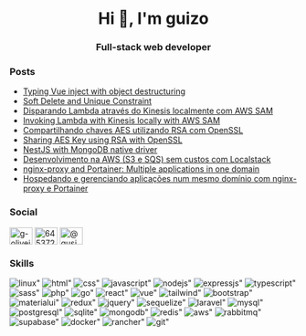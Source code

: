 <h1 align="center">Hi 👋, I'm guizo</h1>
<h3 align="center">Full-stack web developer</h3>

### Posts
<!-- BLOG-POST-LIST:START -->
- [Typing Vue inject with object destructuring](https://medium.com/@gusiol/typing-vue-inject-with-object-destructuring-f5a2b6067319)
- [Soft Delete and Unique Constraint](https://gusiol.medium.com/soft-delete-and-unique-constraint-da94b41cff62)
- [Disparando Lambda através do Kinesis localmente com AWS SAM](https://gusiol.medium.com/disparando-lambda-atrav%C3%A9s-do-kinesis-localmente-com-aws-sam-e535e40e795d?source=rss-12f957494f66)
- [Invoking Lambda with Kinesis locally with AWS SAM](https://gusiol.medium.com/invoking-lambda-with-kinesis-locally-with-aws-sam-61ef77613284?source=rss-12f957494f66)
- [Compartilhando chaves AES utilizando RSA com OpenSSL](https://medium.com/b2w-engineering/compartilhando-chaves-aes-utilizando-rsa-com-openssl-3beffb1b2010?source=rss-12f957494f66)
- [Sharing AES Key using RSA with OpenSSL](https://medium.com/b2w-engineering-en/sharing-aes-key-using-rsa-with-openssl-bc470afd2fb7?source=rss-12f957494f66)
- [NestJS with MongoDB native driver](https://gusiol.medium.com/nestjs-with-mongodb-native-driver-9d82e377d55?source=rss-12f957494f66)
- [Desenvolvimento na AWS &lpar;S3 e SQS&rpar; sem custos com Localstack](https://gusiol.medium.com/desenvolvimento-na-aws-s3-e-sqs-sem-custos-com-localstack-f525d015ca48?source=rss-12f957494f66)
- [nginx-proxy and Portainer: Multiple applications in one domain](https://gusiol.medium.com/nginx-proxy-and-portainer-multiple-applications-in-one-domain-d82efec0750f?source=rss-12f957494f66)
- [Hospedando e gerenciando aplicações num mesmo domínio com nginx-proxy e Portainer](https://gusiol.medium.com/hospedando-e-gerenciando-aplica%C3%A7%C3%B5es-num-mesmo-dom%C3%ADnio-com-nginx-proxy-e-portainer-ce13d3dd5e3e?source=rss-12f957494f66)
<!-- BLOG-POST-LIST:END -->

<h3>Social</h3>
<p>
<a href="https://linkedin.com/in/g-oliveira" target="blank"><img align="center" src="https://cdn.jsdelivr.net/npm/simple-icons@3.0.1/icons/linkedin.svg" alt="g-oliveira" height="30" width="40" /></a>
<a href="https://stackoverflow.com/users/6453726" target="blank"><img align="center" src="https://cdn.jsdelivr.net/npm/simple-icons@3.0.1/icons/stackoverflow.svg" alt="6453726" height="30" width="40" /></a>
<a href="https://medium.com/@gusiol" target="blank"><img align="center" src="https://cdn.jsdelivr.net/npm/simple-icons@3.0.1/icons/medium.svg" alt="@gusiol" height="30" width="40" /></a>
</p>

<h3>Skills</h3>

<div>
<span>
<img src="https://img.shields.io/badge/Linux-FCC624?style=for-the-badge&logo=linux&logoColor=black" alt=linux">
</span>
<span>
<img src="https://img.shields.io/badge/HTML-239120?style=for-the-badge&logo=html5&logoColor=white" alt=html">
</span>
<span>
<img src="https://img.shields.io/badge/CSS-239120?&style=for-the-badge&logo=css3&logoColor=white" alt=css">
</span>
<span>
<img src="https://img.shields.io/badge/JavaScript-323330?style=for-the-badge&logo=javascript&logoColor=F7DF1E" alt=javascript">
</span>
<span>
<img src="https://img.shields.io/badge/Node.js-43853D?style=for-the-badge&logo=node.js&logoColor=white" alt=nodejs">
</span>
<span>
<img src="https://img.shields.io/badge/Express.js-000000?style=for-the-badge&logo=express&logoColor=white" alt=expressjs">
</span>
<span>
<img src="https://img.shields.io/badge/TypeScript-007ACC?style=for-the-badge&logo=typescript&logoColor=white" alt=typescript">
</span>
<span>
<img src="https://img.shields.io/badge/Sass-CC6699?style=for-the-badge&logo=sass&logoColor=white" alt=sass">
</span>
<span>
<img src="https://img.shields.io/badge/PHP-777BB4?style=for-the-badge&logo=php&logoColor=white" alt=php">
</span>
<span>
<img src="https://img.shields.io/badge/Go-00ADD8?style=for-the-badge&logo=go&logoColor=white" alt=go">
</span>
<span>
<img src="https://img.shields.io/badge/React-20232A?style=for-the-badge&logo=react&logoColor=61DAFB" alt=react">
</span>
<span>
<img src="https://img.shields.io/badge/Vue.js-35495E?style=for-the-badge&logo=vue.js&logoColor=4FC08D" alt=vue">
</span>
<span>
<img src="https://img.shields.io/badge/Tailwind_CSS-38B2AC?style=for-the-badge&logo=tailwind-css&logoColor=white" alt=tailwind">
</span>
<span>
<img src="https://img.shields.io/badge/Bootstrap-563D7C?style=for-the-badge&logo=bootstrap&logoColor=white" alt=bootstrap">
</span>
<span>
<img src="https://img.shields.io/badge/Material--UI-0081CB?style=for-the-badge&logo=material-ui&logoColor=white" alt=materialui">
</span>
<span>
<img src="https://img.shields.io/badge/Redux-593D88?style=for-the-badge&logo=redux&logoColor=white" alt=redux">
</span>
<span>
<img src="https://img.shields.io/badge/jQuery-0769AD?style=for-the-badge&logo=jquery&logoColor=white" alt=jquery">
</span>
<span>
<img src="https://img.shields.io/badge/Sequelize-52B0E7?style=for-the-badge&logo=Sequelize&logoColor=white" alt=sequelize">
</span>
<span>
<img src="https://img.shields.io/badge/Laravel-FF2D20?style=for-the-badge&logo=laravel&logoColor=white" alt=laravel">
</span>
<span>
<img src="https://img.shields.io/badge/MySQL-00000F?style=for-the-badge&logo=mysql&logoColor=white" alt=mysql">
</span>
<span>
<img src="https://img.shields.io/badge/PostgreSQL-316192?style=for-the-badge&logo=postgresql&logoColor=white" alt=postgresql">
</span>
<span>
<img src="https://img.shields.io/badge/SQLite-07405E?style=for-the-badge&logo=sqlite&logoColor=white" alt=sqlite">
</span>
<span>
<img src="https://img.shields.io/badge/MongoDB-4EA94B?style=for-the-badge&logo=mongodb&logoColor=white" alt=mongodb">
</span>
<span>
<img src="https://img.shields.io/badge/redis-%23DD0031.svg?&style=for-the-badge&logo=redis&logoColor=white" alt=redis">
</span>
<span>
<img src="https://img.shields.io/badge/Amazon_AWS-232F3E?style=for-the-badge&logo=amazon-aws&logoColor=white" alt=aws">
</span>
<span>
<img src="https://img.shields.io/badge/rabbitmq-%23FF6600.svg?&style=for-the-badge&logo=rabbitmq&logoColor=white" alt=rabbitmq">
</span>
<span>
<img src="https://img.shields.io/badge/Supabase-181818?style=for-the-badge&logo=supabase&logoColor=white" alt=supabase">
</span>
<span>
<img src="https://img.shields.io/badge/Docker-2CA5E0?style=for-the-badge&logo=docker&logoColor=white" alt=docker">
</span>
<span>
<img src="https://img.shields.io/badge/rancher-%230075A8.svg?style=for-the-badge&logo=rancher&logoColor=white" alt=rancher">
</span>
<span>
<img src="https://img.shields.io/badge/Git-F05032?style=for-the-badge&logo=git&logoColor=white" alt=git">
</span>
</div>
